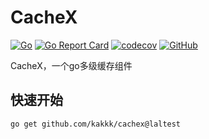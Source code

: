# CacheX

[![Go](https://github.com/kakkk/cachex/actions/workflows/go.yaml/badge.svg)](https://github.com/kakkk/cachex/actions/workflows/go.yaml)
[![Go Report Card](https://goreportcard.com/badge/github.com/kakkk/cachex)](https://goreportcard.com/report/github.com/kakkk/cachex)
[![codecov](https://codecov.io/gh/kakkk/cachex/branch/master/graph/badge.svg?token=SDL50CLU57)](https://codecov.io/gh/kakkk/cachex)
[![GitHub](https://img.shields.io/github/license/kakkk/cachex)](https://github.com/kakkk/cachex/blob/master/LICENSE)

CacheX，一个go多级缓存组件

## 快速开始

```shell
go get github.com/kakkk/cachex@laltest
```